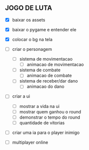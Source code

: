 ## JOGO DE LUTA

- [X] baixar os assets
- [X] baixar o pygame e entender ele
- [X] colocar o bg na tela
- [ ] criar o personagem
    - [ ] sistema de movimentacao
        - [ ] animacao de movimentacao
    - [ ] sistema de combate
        - [ ] animacao de combate
    - [ ] sistema de receber/dar dano
        - [ ] animacao do dano
- [ ] criar a ui
    - [ ] mostrar a vida na ui  
    - [ ] mostrar quem ganhou o round
    - [ ] demonstrar o tempo do round
    - [ ] quantidade de vitorias 
- [ ] criar uma ia para o player inimigo
- [ ] multiplayer online

